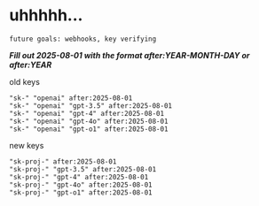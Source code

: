 # uhhhhh...

`future goals: webhooks, key verifying`



***Fill out 2025-08-01 with the format after:YEAR-MONTH-DAY or after:YEAR***

old keys
```
"sk-" "openai" after:2025-08-01
"sk-" "openai" "gpt-3.5" after:2025-08-01
"sk-" "openai" "gpt-4" after:2025-08-01
"sk-" "openai" "gpt-4o" after:2025-08-01
"sk-" "openai" "gpt-o1" after:2025-08-01
```

new keys
```
"sk-proj-" after:2025-08-01
"sk-proj-" "gpt-3.5" after:2025-08-01
"sk-proj-" "gpt-4" after:2025-08-01
"sk-proj-" "gpt-4o" after:2025-08-01
"sk-proj-" "gpt-o1" after:2025-08-01
```
